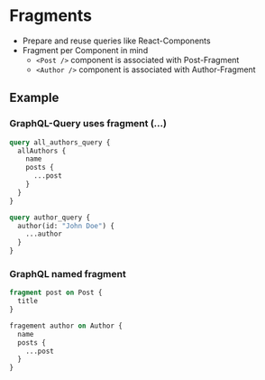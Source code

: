 # Fragments

- Prepare and reuse queries like React-Components
- Fragment per Component in mind
  - `<Post />` component is associated with Post-Fragment
  - `<Author />` component is associated with Author-Fragment

## Example

### GraphQL-Query uses fragment (...)

```graphql
query all_authors_query {
  allAuthors {
    name
    posts {
      ...post
    }
  }
}

query author_query {
  author(id: "John Doe") {
    ...author
  }
}
```

### GraphQL named fragment

```graphql
fragment post on Post {
  title
}

fragement author on Author {
  name
  posts {
    ...post
  }
}
```

